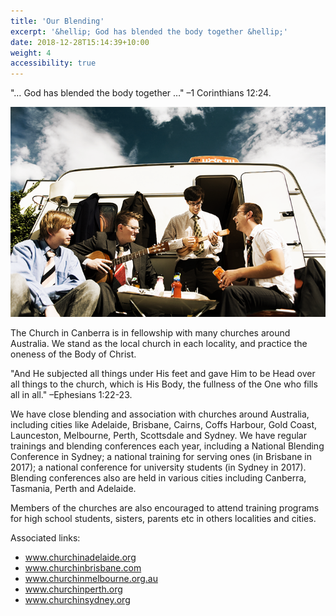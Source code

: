```yaml
---
title: 'Our Blending'
excerpt: '&hellip; God has blended the body together &hellip;'
date: 2018-12-28T15:14:39+10:00
weight: 4
accessibility: true
---
```


"&hellip; God has blended the body together &hellip;" &ndash;1&nbsp;Corinthians&nbsp;12:24.

![Picture of churches blending](/images/about/our_blending_origin.png)

The Church in Canberra is in fellowship with many churches around Australia. We stand as the local church in each locality, and practice the oneness of the Body of Christ.

"And He subjected all things under His feet and gave Him to be Head over all things to the church, which is His Body, the fullness of the One who fills all in all." &ndash;Ephesians&nbsp;1:22-23.

We have close blending and association with churches around Australia, including cities like Adelaide, Brisbane, Cairns, Coffs Harbour, Gold Coast, Launceston, Melbourne, Perth, Scottsdale and Sydney. We have regular trainings and blending conferences each year, including a National Blending Conference in Sydney; a national training for serving ones (in Brisbane in 2017); a national conference for university students (in Sydney in 2017). Blending conferences also are held in various cities including Canberra, Tasmania, Perth and Adelaide.

Members of the churches are also encouraged to attend training programs for high school students, sisters, parents etc in others localities and cities.

Associated links:

- www.churchinadelaide.org
- www.churchinbrisbane.com
- www.churchinmelbourne.org.au
- www.churchinperth.org
- www.churchinsydney.org
